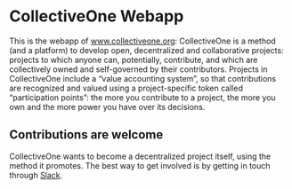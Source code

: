 # CollectiveOne Webapp

This is the webapp of www.collectiveone.org: 
CollectiveOne is a method (and a platform) to develop open, decentralized and collaborative projects: projects to which anyone can, potentially, contribute, and which are collectively owned and self-governed by their contributors. Projects in CollectiveOne include a “value accounting system”, so that contributions are recognized and valued using a project-specific token called “participation points”: the more you contribute to a project, the more you own and the more power you have over its decisions.

## **Contributions are welcome**
 
CollectiveOne wants to become a decentralized project itself, using the method it promotes. The best way to get involved is by getting in touch through [Slack](http://www.collectiveone.org/v//slack).
